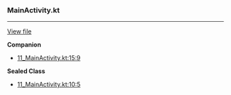 ### MainActivity.kt
---
[View file](files/11_MainActivity.kt)

**Companion**

 - [11_MainActivity.kt:15:9](files/11_MainActivity.kt#L15)

**Sealed Class**

 - [11_MainActivity.kt:10:5](files/11_MainActivity.kt#L10)
